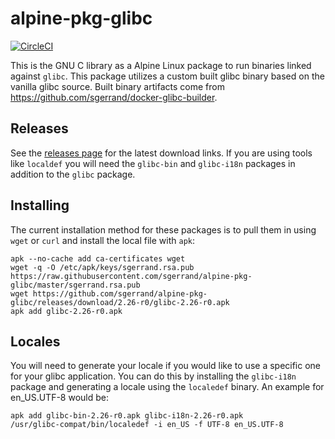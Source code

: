 # alpine-pkg-glibc

[![CircleCI](https://img.shields.io/circleci/project/sgerrand/alpine-pkg-glibc/master.svg)](https://circleci.com/gh/sgerrand/alpine-pkg-glibc)

This is the GNU C library as a Alpine Linux package to run binaries linked against `glibc`. This package utilizes a custom built glibc binary based on the vanilla glibc source. Built binary artifacts come from https://github.com/sgerrand/docker-glibc-builder.

## Releases

See the [releases page](https://github.com/sgerrand/alpine-pkg-glibc/releases) for the latest download links. If you are using tools like `localdef` you will need the `glibc-bin` and `glibc-i18n` packages in addition to the `glibc` package.

## Installing

The current installation method for these packages is to pull them in using `wget` or `curl` and install the local file with `apk`:

    apk --no-cache add ca-certificates wget
    wget -q -O /etc/apk/keys/sgerrand.rsa.pub https://raw.githubusercontent.com/sgerrand/alpine-pkg-glibc/master/sgerrand.rsa.pub
    wget https://github.com/sgerrand/alpine-pkg-glibc/releases/download/2.26-r0/glibc-2.26-r0.apk
    apk add glibc-2.26-r0.apk

## Locales

You will need to generate your locale if you would like to use a specific one for your glibc application. You can do this by installing the `glibc-i18n` package and generating a locale using the `localedef` binary. An example for en_US.UTF-8 would be:

    apk add glibc-bin-2.26-r0.apk glibc-i18n-2.26-r0.apk
    /usr/glibc-compat/bin/localedef -i en_US -f UTF-8 en_US.UTF-8
